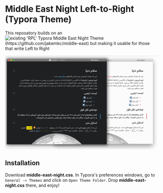 # Middle East Night Left-to-Right (Typora Theme)

This reposatory builds on an ![existing 'RPL' Typora Middle East Night Theme (https://github.com/jakemkc/middle-east) but making it usable for those that write Left to Right](https://github.com/jakemkc/middle-east)

![demo](./media/demo.png)

## Installation

Download **middle-east-night.css**. In Typora's preferences windows, go to `General -> Themes` and click on `Open Theme Folder`. Drop **middle-east-night.css** there, and enjoy!

